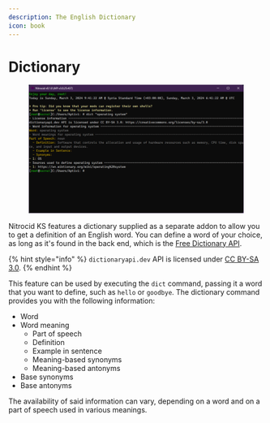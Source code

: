 ```yaml
---
description: The English Dictionary
icon: book
---
```


# Dictionary

<figure><img src="../../../../.gitbook/assets/143-dict.png" alt=""><figcaption></figcaption></figure>

Nitrocid KS features a dictionary supplied as a separate addon to allow you to get a definition of an English word. You can define a word of your choice, as long as it's found in the back end, which is the [Free Dictionary API](https://dictionaryapi.dev/).

{% hint style="info" %}
`dictionaryapi.dev` API is licensed under [CC BY-SA 3.0](https://creativecommons.org/licenses/by-sa/3.0).
{% endhint %}

This feature can be used by executing the `dict` command, passing it a word that you want to define, such as `hello` or `goodbye`. The dictionary command provides you with the following information:

* Word
* Word meaning
  * Part of speech
  * Definition
  * Example in sentence
  * Meaning-based synonyms
  * Meaning-based antonyms
* Base synonyms
* Base antonyms

The availability of said information can vary, depending on a word and on a part of speech used in various meanings.
